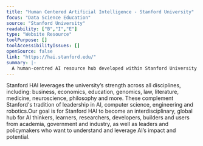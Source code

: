 ```yaml
---
title: "Human Centered Artificial Intelligence - Stanford University"
focus: "Data Science Education"
source: "Stanford University"
readability: ["B","I","E"]
type: "Website Resource"
toolPurpose: []
toolAccessibilityIssues: []
openSource: false
link: "https://hai.stanford.edu/"
summary: |-
  A human-centred AI resource hub developed within Stanford University that provides resources and course information related to AI and a wide range of topics.
---
```

Stanford HAI leverages the university’s strength across all disciplines, including: business, economics, education, genomics, law, literature, medicine, neuroscience, philosophy and more. These complement Stanford's tradition of leadership in AI, computer science, engineering and robotics.Our goal is for Stanford HAI to become an interdisciplinary, global hub for AI thinkers, learners, researchers, developers, builders and users from academia, government and industry, as well as leaders and policymakers who want to understand and leverage AI’s impact and potential.
